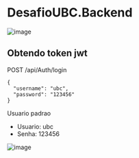 # DesafioUBC.Backend
![image](https://github.com/lucasmrthomaz/DesafioUBC.Backend/assets/11547508/86998c4f-d2b3-4c59-8439-7dcb7b43b3aa)

## Obtendo token jwt

POST /api/Auth/login
```
{
  "username": "ubc",
  "password": "123456"
}
```

Usuario padrao
- Usuario: ubc
- Senha: 123456

![image](https://github.com/lucasmrthomaz/DesafioUBC.Backend/assets/11547508/b1efe381-4a8e-4b07-ab78-691c520c9ade)
